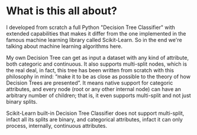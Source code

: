 # What is this all about?
I developed from scratch a full Python "Decision Tree Classifier" with extended capabilities that makes it differ 
from the one implemented in the famous machine learning library called Scikit-Learn. So in the end we're talking
about machine learning algorithms here.

My own Decision Tree can get as input a dataset with any kind of attribute, both categoric and continuous. 
It also supports multi-split nodes, which is the real deal, in fact, this tree has been written from scratch 
with this philosophy in mind: “make it to be as close as possible to the theory of how Decision Trees are presented”. 
It means native support for categoric attributes, and every node (root or any other internal node) can have an 
arbitrary number of children; that is, it even supports multi-split and not just binary splits. 

Scikit-Learn built-in Decision Tree Classifier does not support multi-split, infact all its splits are binary, and categorical 
attributes, infact it can only process, internally, continuous attributes.
